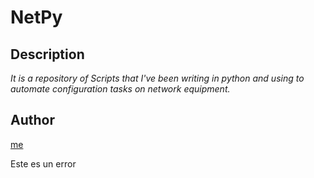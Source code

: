 # NetPy 

## Description

*It is a repository of Scripts that I've been writing in python and using to automate configuration tasks on network equipment.*

## Author

[me](https://www.linkedin.com/in/cftv/?locale=en_US)


Este es un error

